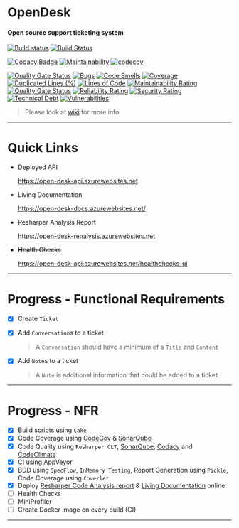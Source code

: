 # OpenDesk

#### Open source support ticketing system

[![Build status](https://ci.appveyor.com/api/projects/status/olma9jplhk56psbi?svg=true)](https://ci.appveyor.com/project/spicycoder/open-desk-api)
[![Build Status](https://dev.azure.com/Matrixean-SpicyCoder/open-desk/_apis/build/status/open-desk-CI?branchName=master)](https://dev.azure.com/Matrixean-SpicyCoder/open-desk/_build/latest?definitionId=8&branchName=master)

[![Codacy Badge](https://api.codacy.com/project/badge/Grade/edd6205355f44a88b0cffafbd55d197d)](https://www.codacy.com/manual/spicycoder/open-desk-api?utm_source=github.com&amp;utm_medium=referral&amp;utm_content=spicycoder/open-desk-api&amp;utm_campaign=Badge_Grade)
[![Maintainability](https://api.codeclimate.com/v1/badges/8721ddddcd4b46c64b9a/maintainability)](https://codeclimate.com/github/spicycoder/open-desk-api/maintainability)
[![codecov](https://codecov.io/gh/spicycoder/open-desk-api/branch/master/graph/badge.svg)](https://codecov.io/gh/spicycoder/open-desk-api)

[![Quality Gate Status](https://sonarcloud.io/api/project_badges/measure?project=spicycoder_open-desk-api&metric=alert_status)](https://sonarcloud.io/dashboard?id=spicycoder_open-desk-api)
[![Bugs](https://sonarcloud.io/api/project_badges/measure?project=spicycoder_open-desk-api&metric=bugs)](https://sonarcloud.io/dashboard?id=spicycoder_open-desk-api)
[![Code Smells](https://sonarcloud.io/api/project_badges/measure?project=spicycoder_open-desk-api&metric=code_smells)](https://sonarcloud.io/dashboard?id=spicycoder_open-desk-api)
[![Coverage](https://sonarcloud.io/api/project_badges/measure?project=spicycoder_open-desk-api&metric=coverage)](https://sonarcloud.io/dashboard?id=spicycoder_open-desk-api)
[![Duplicated Lines (%)](https://sonarcloud.io/api/project_badges/measure?project=spicycoder_open-desk-api&metric=duplicated_lines_density)](https://sonarcloud.io/dashboard?id=spicycoder_open-desk-api)
[![Lines of Code](https://sonarcloud.io/api/project_badges/measure?project=spicycoder_open-desk-api&metric=ncloc)](https://sonarcloud.io/dashboard?id=spicycoder_open-desk-api)
[![Maintainability Rating](https://sonarcloud.io/api/project_badges/measure?project=spicycoder_open-desk-api&metric=sqale_rating)](https://sonarcloud.io/dashboard?id=spicycoder_open-desk-api)
[![Quality Gate Status](https://sonarcloud.io/api/project_badges/measure?project=spicycoder_open-desk-api&metric=alert_status)](https://sonarcloud.io/dashboard?id=spicycoder_open-desk-api)
[![Reliability Rating](https://sonarcloud.io/api/project_badges/measure?project=spicycoder_open-desk-api&metric=reliability_rating)](https://sonarcloud.io/dashboard?id=spicycoder_open-desk-api)
[![Security Rating](https://sonarcloud.io/api/project_badges/measure?project=spicycoder_open-desk-api&metric=security_rating)](https://sonarcloud.io/dashboard?id=spicycoder_open-desk-api)
[![Technical Debt](https://sonarcloud.io/api/project_badges/measure?project=spicycoder_open-desk-api&metric=sqale_index)](https://sonarcloud.io/dashboard?id=spicycoder_open-desk-api)
[![Vulnerabilities](https://sonarcloud.io/api/project_badges/measure?project=spicycoder_open-desk-api&metric=vulnerabilities)](https://sonarcloud.io/dashboard?id=spicycoder_open-desk-api)

> Please look at [wiki](https://github.com/spicycoder/open-desk-api/wiki) for more info

---

# Quick Links

- Deployed API

    https://open-desk-api.azurewebsites.net

- Living Documentation

    https://open-desk-docs.azurewebsites.net/

- Resharper Analysis Report

    https://open-desk-renalysis.azurewebsites.net

- ~~Health Checks~~

    ~~https://open-desk-api.azurewebsites.net/healthchecks-ui~~

---

# Progress - Functional Requirements

- [x] Create `Ticket`

- [x] Add `Conversation`s to a ticket

    > A `Conversation` should have a minimum of a `Title` and `Content`

- [x] Add `Note`s to a ticket

    > A `Note` is additional information that could be added to a ticket

---

# Progress - NFR

- [x] Build scripts using `Cake`
- [x] Code Coverage using [CodeCov](https://app.netlify.com/teams/spicycoder/sites) & [SonarQube](https://sonarcloud.io/dashboard?id=spicycoder_open-desk-api)
- [x] Code Quality using `Resharper CLT`, [SonarQube](https://sonarcloud.io/dashboard?id=spicycoder_open-desk-api), [Codacy](https://www.codacy.com/manual/spicycoder/open-desk-api?utm_source=github.com&utm_medium=referral&utm_content=spicycoder/open-desk-api&utm_campaign=Badge_Grade) and [CodeClimate](https://codeclimate.com/github/spicycoder/open-desk-api/maintainability)
- [x] CI using [AppVeyor](https://ci.appveyor.com/project/spicycoder/open-desk-api)
- [x] BDD using `SpecFlow`, `InMemory Testing`, Report Generation using `Pickle`, Code Coverage using `Coverlet`
- [x] Deploy [Resharper Code Analysis report](https://open-desk-renalysis.azurewebsites.net) & [Living Documentation](https://open-desk-docs.azurewebsites.net/) online
- [ ] Health Checks
- [ ] MiniProfiler
- [ ] Create Docker image on every build (CI)

---
